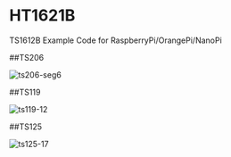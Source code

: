 # HT1621B

TS1612B Example Code for RaspberryPi/OrangePi/NanoPi

##TS206

![ts206-seg6](https://cloud.githubusercontent.com/assets/6020549/23609495/a4f7d5be-02b1-11e7-953a-e61938011230.JPG)

##TS119

![ts119-12](https://cloud.githubusercontent.com/assets/6020549/23609760/f116efa6-02b2-11e7-8f0c-e774e34fd692.JPG)

##TS125

![ts125-17](https://cloud.githubusercontent.com/assets/6020549/23609794/21346268-02b3-11e7-9733-46c4811a3e73.JPG)

